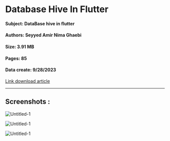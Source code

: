 # Database Hive In Flutter

#### Subject: DataBase hive in flutter
#### Authors: Seyyed Amir Nima Ghaebi
#### Size: 3.91 MB
#### Pages: 85
#### Data create: 9/28/2023

<a href="https://github.com/SeyyedAmirNimaGhaebi/DataBase_hive_in_flutter/releases/tag/pdf">Link download article</a>

---
## Screenshots :
![Untitled-1](https://github.com/SeyyedAmirNimaGhaebi/DataBase_hive_in_flutter/assets/124828880/8d766092-e754-44e1-9202-95ba3c21dcd5)

![Untitled-1](https://github.com/SeyyedAmirNimaGhaebi/DataBase_hive_in_flutter/assets/124828880/6730ee28-0195-4210-b6e7-9316d14d2d43)

![Untitled-1](https://github.com/SeyyedAmirNimaGhaebi/DataBase_hive_in_flutter/assets/124828880/9c8bdcb6-8f35-4ddb-977b-d6ce537ea664)

